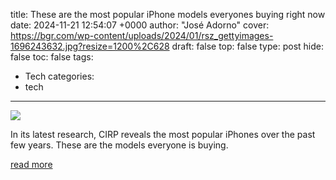 title: These are the most popular iPhone models everyones buying right now
date: 2024-11-21 12:54:07 +0000
author: "José Adorno"
cover: https://bgr.com/wp-content/uploads/2024/01/rsz_gettyimages-1696243632.jpg?resize=1200%2C628
draft: false
top: false
type: post
hide: false
toc: false
tags:
  - Tech
categories:
  - tech
---

![](https://bgr.com/wp-content/uploads/2024/01/rsz_gettyimages-1696243632.jpg?resize=1200%2C628)

In its latest research, CIRP reveals the most popular iPhones over the past few years. These are the models everyone is buying.

[read more](https://bgr.com/tech/these-are-the-most-popular-iphone-models-everyones-buying-right-now/)
